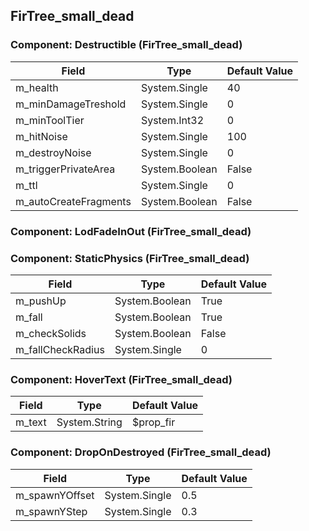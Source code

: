 ## FirTree_small_dead

### Component: Destructible (FirTree_small_dead)

|Field|Type|Default Value|
|-----|----|-------------|
|m_health|System.Single|40|
|m_minDamageTreshold|System.Single|0|
|m_minToolTier|System.Int32|0|
|m_hitNoise|System.Single|100|
|m_destroyNoise|System.Single|0|
|m_triggerPrivateArea|System.Boolean|False|
|m_ttl|System.Single|0|
|m_autoCreateFragments|System.Boolean|False|

### Component: LodFadeInOut (FirTree_small_dead)

### Component: StaticPhysics (FirTree_small_dead)

|Field|Type|Default Value|
|-----|----|-------------|
|m_pushUp|System.Boolean|True|
|m_fall|System.Boolean|True|
|m_checkSolids|System.Boolean|False|
|m_fallCheckRadius|System.Single|0|

### Component: HoverText (FirTree_small_dead)

|Field|Type|Default Value|
|-----|----|-------------|
|m_text|System.String|$prop_fir|

### Component: DropOnDestroyed (FirTree_small_dead)

|Field|Type|Default Value|
|-----|----|-------------|
|m_spawnYOffset|System.Single|0.5|
|m_spawnYStep|System.Single|0.3|

